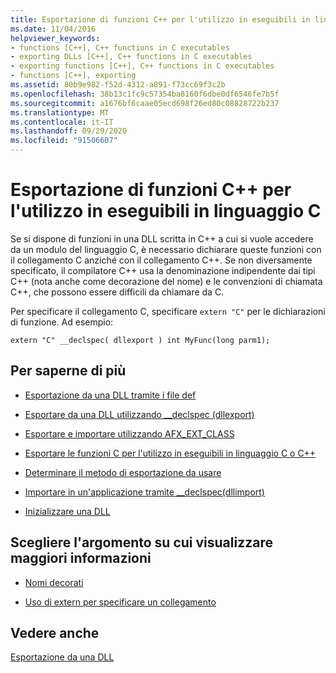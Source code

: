 ```yaml
---
title: Esportazione di funzioni C++ per l'utilizzo in eseguibili in linguaggio C
ms.date: 11/04/2016
helpviewer_keywords:
- functions [C++], C++ functions in C executables
- exporting DLLs [C++], C++ functions in C executables
- exporting functions [C++], C++ functions in C executables
- functions [C++], exporting
ms.assetid: 80b9e982-f52d-4312-a891-f73cc69f3c2b
ms.openlocfilehash: 38b13c1fc9c57354ba8160f6dbe0df6546fe7b5f
ms.sourcegitcommit: a1676bf6caae05ecd698f26ed80c08828722b237
ms.translationtype: MT
ms.contentlocale: it-IT
ms.lasthandoff: 09/29/2020
ms.locfileid: "91506607"
---
```

# <a name="exporting-c-functions-for-use-in-c-language-executables"></a>Esportazione di funzioni C++ per l'utilizzo in eseguibili in linguaggio C

Se si dispone di funzioni in una DLL scritta in C++ a cui si vuole accedere da un modulo del linguaggio C, è necessario dichiarare queste funzioni con il collegamento C anziché con il collegamento C++. Se non diversamente specificato, il compilatore C++ usa la denominazione indipendente dai tipi C++ (nota anche come decorazione del nome) e le convenzioni di chiamata C++, che possono essere difficili da chiamare da C.

Per specificare il collegamento C, specificare `extern "C"` per le dichiarazioni di funzione. Ad esempio:

```
extern "C" __declspec( dllexport ) int MyFunc(long parm1);
```

## <a name="what-do-you-want-to-do"></a>Per saperne di più

- [Esportazione da una DLL tramite i file def](exporting-from-a-dll-using-def-files.md)

- [Esportare da una DLL utilizzando __declspec (dllexport)](exporting-from-a-dll-using-declspec-dllexport.md)

- [Esportare e importare utilizzando AFX_EXT_CLASS](exporting-and-importing-using-afx-ext-class.md)

- [Esportare le funzioni C per l'utilizzo in eseguibili in linguaggio C o C++](exporting-c-functions-for-use-in-c-or-cpp-language-executables.md)

- [Determinare il metodo di esportazione da usare](determining-which-exporting-method-to-use.md)

- [Importare in un'applicazione tramite __declspec(dllimport)](importing-into-an-application-using-declspec-dllimport.md)

- [Inizializzare una DLL](run-time-library-behavior.md#initializing-a-dll)

## <a name="what-do-you-want-to-know-more-about"></a>Scegliere l'argomento su cui visualizzare maggiori informazioni

- [Nomi decorati](reference/decorated-names.md)

- [Uso di extern per specificare un collegamento](../cpp/extern-cpp.md)

## <a name="see-also"></a>Vedere anche

[Esportazione da una DLL](exporting-from-a-dll.md)
